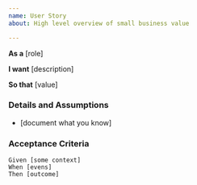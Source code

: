 ```yaml
---
name: User Story
about: High level overview of small business value

---
```


**As a** [role]

**I want** [description]

**So that** [value]

### Details and Assumptions
* [document what you know]

### Acceptance Criteria

```gherkin
Given [some context]
When [evens]
Then [outcome]
```
